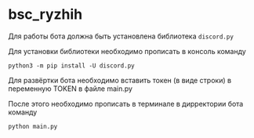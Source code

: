 # bsc_ryzhih

Для работы бота должна быть установлена библиотека `discord.py`

Для установки библиотеки необходимо прописать в консоль команду

`python3 -m pip install -U discord.py`

Для развёртки бота необходимо вставить токен (в виде строки) в переменную TOKEN в файле main.py

После этого необходимо прописать в терминале в дирректории бота команду 

`python main.py`
